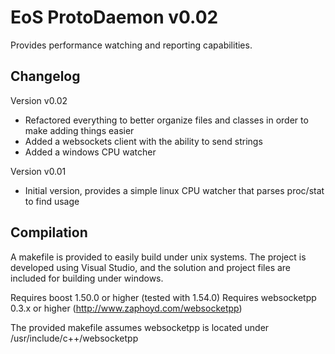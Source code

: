 EoS ProtoDaemon v0.02
=======================

Provides performance watching and reporting capabilities.

Changelog
----------
Version v0.02
* Refactored everything to better organize files and classes in order to make adding things easier
* Added a websockets client with the ability to send strings
* Added a windows CPU watcher

Version v0.01
* Initial version, provides a simple linux CPU watcher that parses proc/stat to find usage

Compilation
-----------
A makefile is provided to easily build under unix systems. The project is developed using Visual Studio, and the solution and project files are included for building under windows.

Requires boost 1.50.0 or higher (tested with 1.54.0)
Requires websocketpp 0.3.x or higher (http://www.zaphoyd.com/websocketpp)

The provided makefile assumes websocketpp is located under /usr/include/c++/websocketpp